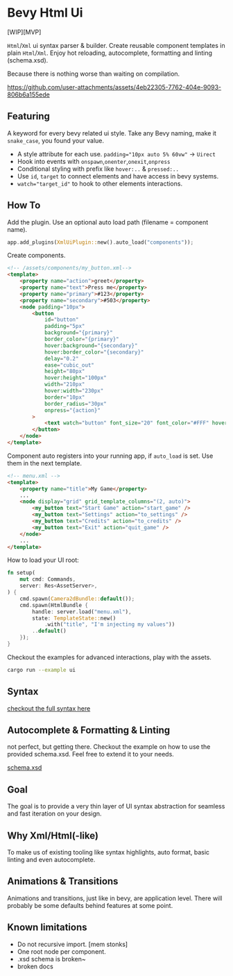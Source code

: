 # Bevy Html Ui

[WIP][MVP]

`Html`/`Xml` ui syntax parser & builder. Create reusable component
templates in plain `Html`/`Xml`. Enjoy hot reloading, autocomplete, formatting and linting (schema.xsd).

Because there is nothing worse than waiting on compilation.

https://github.com/user-attachments/assets/4eb22305-7762-404e-9093-806b6a155ede

## Featuring

A keyword for every bevy related ui style. Take any Bevy naming, make it `snake_case`, you found your value.

-   A style attribute for each use. `padding="10px auto 5% 60vw"` -> `Uirect`
-   Hook into events with `onspawn`,`onenter`,`onexit`,`onpress`
-   Conditional styling with prefix like `hover:..` & `pressed:..`
-   Use `id`, `target` to connect elements and have access in bevy systems.
-   `watch="target_id"` to hook to other elements interactions.

## How To

Add the plugin. Use an optional auto load path (filename = component name).

```rust
app.add_plugins(XmlUiPlugin::new().auto_load("components"));
```

Create components.

```html
<!-- /assets/components/my_button.xml-->
<template>
    <property name="action">greet</property>
    <property name="text">Press me</property>
    <property name="primary">#123</property>
    <property name="secondary">#503</property>
    <node padding="10px">
        <button
            id="button"
            padding="5px"
            background="{primary}"
            border_color="{primary}"
            hover:background="{secondary}"
            hover:border_color="{secondary}"
            delay="0.2"
            ease="cubic_out"
            height="80px"
            hover:height="100px"
            width="210px"
            hover:width="230px"
            border="10px"
            border_radius="30px"
            onpress="{action}"
        >
            <text watch="button" font_size="20" font_color="#FFF" hover:font_color="#752">{text}</text>
        </button>
    </node>
</template>
```

Component auto registers into your running app, if `auto_load` is set.
Use them in the next template.

```html
<!-- menu.xml -->
<template>
    <property name="title">My Game</property>
    ...
    <node display="grid" grid_template_columns="(2, auto)">
        <my_button text="Start Game" action="start_game" />
        <my_button text="Settings" action="to_settings" />
        <my_button text="Credits" action="to_credits" />
        <my_button text="Exit" action="quit_game" />
    </node>
    ...
</template>
```

How to load your UI root:

```rust
fn setup(
    mut cmd: Commands,
    server: Res<AssetServer>,
) {
    cmd.spawn(Camera2dBundle::default());
    cmd.spawn(HtmlBundle {
        handle: server.load("menu.xml"),
        state: TemplateState::new()
            .with("title", "I'm injecting my values"))
        ..default()
    });
}
```

Checkout the examples for advanced interactions, play with the assets.

```bash
cargo run --example ui
```

## Syntax

[checkout the full syntax here](docs/syntax.md)

## Autocomplete & Formatting & Linting

not perfect, but getting there. Checkout the example on how to use the provided
schema.xsd. Feel free to extend it to your needs.

[schema.xsd](schema.xsd)

## Goal

The goal is to provide a very thin layer of UI syntax abstraction for seamless and fast iteration on your design.

## Why Xml/Html(-like)

To make us of existing tooling like syntax highlights, auto format, basic linting and even autocomplete.

## Animations & Transitions

Animations and transitions, just like in bevy, are application level. There will probably be
some defaults behind features at some point.

## Known limitations

-   Do not recursive import. [mem stonks]
-   One root node per component.
-   .xsd schema is broken~
-   broken docs
